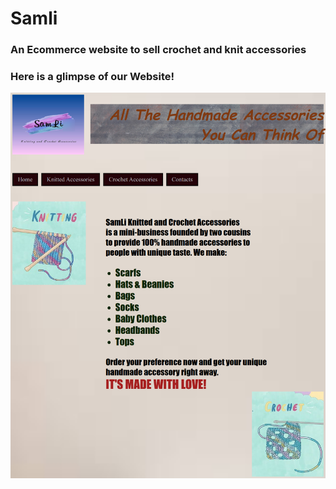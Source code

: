 # Samli

### An Ecommerce website to sell crochet and knit accessories

### Here is a glimpse of our Website!

![Here is a glimpse of our Website!](SamLi-Knitted-Crochet-Accessories-Home.png " Knitted an Crochet Accessories")
